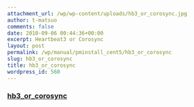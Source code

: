 ```yaml
---
attachment_url: /wp/wp-content/uploads/hb3_or_corosync.jpg
author: t-matsuo
comments: false
date: 2010-09-06 00:44:36+00:00
excerpt: Heartbeat3 or Corosync
layout: post
permalink: /wp/manual/pminstall_cent5/hb3_or_corosync
slug: hb3_or_corosync
title: hb3_or_corosync
wordpress_id: 560
---
```


### [hb3_or_corosync](/assets/images/wp-content/hb3_or_corosync.jpg)
